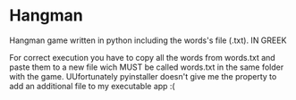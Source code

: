 # Hangman
Hangman game written in python including the words's file (.txt). IN GREEK

For correct execution you have to copy all the words from words.txt and paste them to a new file wich MUST be called words.txt in the same folder with the game. 
UUfortunately pyinstaller doesn't give me the property to add an additional file to my executable app :(
